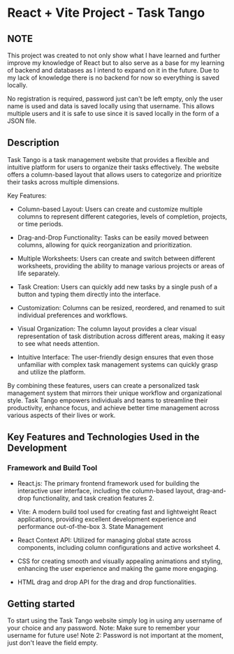 # React + Vite Project - Task Tango

## NOTE

This project was created to not only show what I have learned and further improve my knowledge of React but to also serve as a base for my learning of backend and databases as I intend to expand on it in the future.
Due to my lack of knowledge there is no backend for now so everything is saved locally.

No registration is required, password just can't be left empty, only the user name is used and data is saved locally using that username. This allows multiple users and it is safe to use since it is saved locally in the form of a JSON file.

## Description

Task Tango is a task management website that provides a flexible and intuitive platform for users to organize their tasks effectively. The website offers a column-based layout that allows users to categorize and prioritize their tasks across multiple dimensions.

Key Features:

- Column-based Layout: Users can create and customize multiple columns to represent different categories, levels of completion, projects, or time periods.

- Drag-and-Drop Functionality: Tasks can be easily moved between columns, allowing for quick reorganization and prioritization.

- Multiple Worksheets: Users can create and switch between different worksheets, providing the ability to manage various projects or areas of life separately.

- Task Creation: Users can quickly add new tasks by a single push of a button and typing them directly into the interface.

- Customization: Columns can be resized, reordered, and renamed to suit individual preferences and workflows.

- Visual Organization: The column layout provides a clear visual representation of task distribution across different areas, making it easy to see what needs attention.

- Intuitive Interface: The user-friendly design ensures that even those unfamiliar with complex task management systems can quickly grasp and utilize the platform.

By combining these features, users can create a personalized task management system that mirrors their unique workflow and organizational style. Task Tango empowers individuals and teams to streamline their productivity, enhance focus, and achieve better time management across various aspects of their lives or work.

## Key Features and Technologies Used in the Development

### Framework and Build Tool

- React.js: The primary frontend framework used for building the interactive user interface, including the column-based layout, drag-and-drop functionality, and task creation features 2.

- Vite: A modern build tool used for creating fast and lightweight React applications, providing excellent development experience and performance out-of-the-box 3.
  State Management

- React Context API: Utilized for managing global state across components, including column configurations and active worksheet 4.

- CSS for creating smooth and visually appealing animations and styling, enhancing the user experience and making the game more engaging.

- HTML drag and drop API for the drag and drop functionalities.

## Getting started

To start using the Task Tango website simply log in using any username of your choice and any password.
Note: Make sure to remember your username for future use!
Note 2: Password is not important at the moment, just don't leave the field empty.

